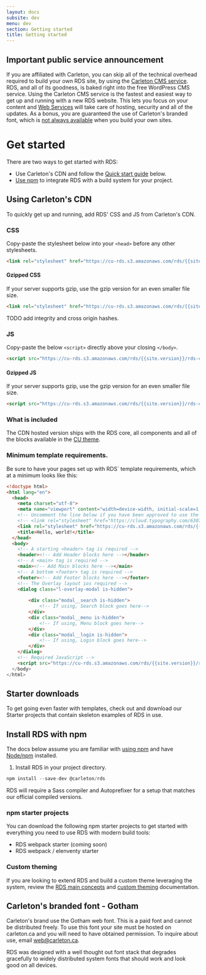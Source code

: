 ```yaml
---
layout: docs
subsite: dev
menu: dev
section: Getting started
title: Getting started
---
```

## Important public service announcement

If you are affiliated with Carleton, you can skip all of the technical overhead required to build your own RDS site, by using the [Carleton CMS service](https://carleton.ca/webservices/request-a-website/). RDS, and all of its goodness, is baked right into the free WordPress CMS service. Using the Carleton CMS service is the fastest and easiest way to get up and running with a new RDS website. This lets you focus on your content and [Web Services](https://carleton.ca/webservices) will take care of hosting, security and all of the updates. As a bonus, you are guaranteed the use of Carleton's branded font, which is [not always available](#) when you build your own sites.

# Get started

There are two ways to get started with RDS:

 - Use Carleton's CDN and follow the [Quick start guide](#quick-start) below.
 - [Use npm](#) to integrate RDS with a build system for your project.

## Using Carleton's CDN

To quickly get up and running, add RDS' CSS and JS from Carleton's CDN.

### CSS

Copy-paste the stylesheet <link> below into your `<head>` before any other stylesheets.

```html
<link rel="stylesheet" href="https://cu-rds.s3.amazonaws.com/rds/{{site.version}}/rds-cu.css" media="print" onload="this.media='all'">
```

#### Gzipped CSS

If your server supports gzip, use the gzip version for an even smaller file size.

```html
<link rel="stylesheet" href="https://cu-rds.s3.amazonaws.com/rds/{{site.version}}/rds-cu.gzip.css" media="print" onload="this.media='all'">
```

TODO add integrity and cross origin hashes.

### JS

Copy-paste the below `<script>` directly above your closing `</body>`.

```html
<script src="https://cu-rds.s3.amazonaws.com/rds/{{site.version}}/rds-cu.js" crossorigin="anonymous">
```
#### Gzipped JS

If your server supports gzip, use the gzip version for an even smaller file size.

```html
<script src="https://cu-rds.s3.amazonaws.com/rds/{{site.version}}/rds-cu.gzip.js" crossorigin="anonymous">
```

### What is included

The CDN hosted version ships with the RDS core, all components and all of the blocks available in the [CU theme](#).

### Minimum template requirements.

Be sure to have your pages set up with RDS` template requirements, which at a minimum looks like this:

```html
<!doctype html>
<html lang="en">
  <head>
    <meta charset="utf-8">
    <meta name="viewport" content="width=device-width, initial-scale=1, shrink-to-fit=no">
    <!-- Uncomment the line below if you have been approved to use the CU's paid Gotham font -->
    <!-- <link rel="stylesheet" href="https://cloud.typography.com/6307052/6118752/css/fonts.css" /> -->
    <link rel="stylesheet" href="https://cu-rds.s3.amazonaws.com/rds/{{site.version}}/rds.css" media="print" onload="this.media='all'">
    <title>Hello, world!</title>
  </head>
  <body>
    <!-- A starting <header> tag is required -->
    <header><!-- Add Header blocks here --></header>
    <!-- A <main> tag is required -->
    <main><!-- Add Main blocks here --></main>
    <!-- A bottom <footer> tag is required -->
    <footer><!-- Add Footer blocks here --></footer>
    <!-- The Overlay layout ios required -->
    <dialog class="l-overlay-modal is-hidden">
  
        <div class="modal__search is-hidden">
            <!-- If using, Search block goes here-->
        </div>
        <div class="modal__menu is-hidden">
            <!-- If using, Menu block goes here-->
        </div>
        <div class="modal__login is-hidden">
            <!-- If using, Login block goes here-->
        </div>
    </dialog>
    <!-- Required JavaScript -->
    <script src="https://cu-rds.s3.amazonaws.com/rds/{{site.version}}/rds.js" crossorigin="anonymous">
  </body>
</html>
```

## Starter downloads

To get going even faster with templates, check out and download our Starter projects that contain skeleton examples of RDS in use.

## Install RDS with npm

The docs below assume you are familiar with [using npm](http://nodesource.com/blog/an-absolute-beginners-guide-to-using-npm/) and have [Node/npm](https://nodejs.org/en/download/) installed.

1. Install RDS in your project directory.

```js
npm install --save-dev @carleton/rds
```
RDS will require a Sass compiler and Autoprefixer for a setup that matches our official compiled versions.

### npm starter projects

You can download the following npm starter projects to get started with everything you need to use RDS with modern build tools:

- RDS webpack starter (coming soon)
- RDS webpack / elenventy starter

### Custom theming

If you are looking to extend RDS and build a custom theme leveraging the system, review the [RDS main concepts](#) and [custom theming](#) documentation.

## Carleton's branded font - Gotham

Carleton's brand use the Gotham web font. This is a paid font and cannot be distributed freely. To use this font your site must be hosted on carleton.ca and you will need to have obtained permission.  To inquire about use, email [web@carleton.ca](mailto:web@carleton.ca).

RDS was designed with a well thought out font stack that degrades gracefully to widely distributed system fonts that should work and look good on all devices.
